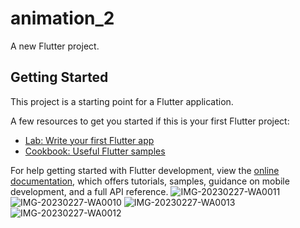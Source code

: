 # animation_2

A new Flutter project.

## Getting Started

This project is a starting point for a Flutter application.

A few resources to get you started if this is your first Flutter project:

- [Lab: Write your first Flutter app](https://docs.flutter.dev/get-started/codelab)
- [Cookbook: Useful Flutter samples](https://docs.flutter.dev/cookbook)

For help getting started with Flutter development, view the
[online documentation](https://docs.flutter.dev/), which offers tutorials,
samples, guidance on mobile development, and a full API reference.
![IMG-20230227-WA0011](https://user-images.githubusercontent.com/121868564/221486054-4e468cd8-209e-4d67-9d7d-d1e6fa0326ac.jpg)
![IMG-20230227-WA0010](https://user-images.githubusercontent.com/121868564/221486063-6e5bdbe2-fa5a-46c6-b1c1-f186a0dbf2db.jpg)
![IMG-20230227-WA0013](https://user-images.githubusercontent.com/121868564/221486065-d82effac-7e96-4a1b-9536-b43393a233a9.jpg)
![IMG-20230227-WA0012](https://user-images.githubusercontent.com/121868564/221486071-2735c6aa-4947-4c68-913e-f872d2a1c887.jpg)
